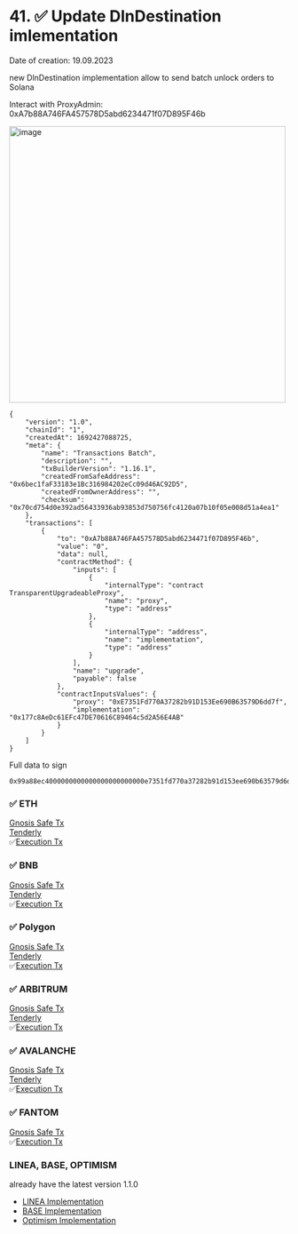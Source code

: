 # 41. ✅ Update DlnDestination imlementation
Date of creation: 19.09.2023

new DlnDestination implementation allow to send batch unlock orders to Solana

Interact with ProxyAdmin: 0xA7b88A746FA457578D5abd6234471f07D895F46b

<img width="498" alt="image" src="https://github.com/debridge-finance/multisig-evm-transactions/assets/29544129/3be8df08-c20b-496c-b333-0f27f762a484">

```
{
    "version": "1.0",
    "chainId": "1",
    "createdAt": 1692427088725,
    "meta": {
        "name": "Transactions Batch",
        "description": "",
        "txBuilderVersion": "1.16.1",
        "createdFromSafeAddress": "0x6bec1faF33183e1Bc316984202eCc09d46AC92D5",
        "createdFromOwnerAddress": "",
        "checksum": "0x70cd754d0e392ad56433936ab93853d750756fc4120a07b10f05e008d51a4ea1"
    },
    "transactions": [
        {
            "to": "0xA7b88A746FA457578D5abd6234471f07D895F46b",
            "value": "0",
            "data": null,
            "contractMethod": {
                "inputs": [
                    {
                        "internalType": "contract TransparentUpgradeableProxy",
                        "name": "proxy",
                        "type": "address"
                    },
                    {
                        "internalType": "address",
                        "name": "implementation",
                        "type": "address"
                    }
                ],
                "name": "upgrade",
                "payable": false
            },
            "contractInputsValues": {
                "proxy": "0xE7351Fd770A37282b91D153Ee690B63579D6dd7f",
                "implementation": "0x177c8AeDc61EFc47DE70616C89464c5d2A56E4AB"
            }
        }
    ]
}
```

Full data to sign
```
0x99a88ec4000000000000000000000000e7351fd770a37282b91d153ee690b63579d6dd7f000000000000000000000000177c8aedc61efc47de70616c89464c5d2a56e4ab
```

### ✅ ETH  
[Gnosis Safe Tx](https://app.safe.global/transactions/tx?id=multisig_0x6bec1faF33183e1Bc316984202eCc09d46AC92D5_0xa56a13764ac825b900401e615c07124410e2a7ac2d6687e77e676df1f951c488&safe=eth:0x6bec1faF33183e1Bc316984202eCc09d46AC92D5)  
[Tenderly](https://dashboard.tenderly.co/public/safe/safe-apps/simulator/946fa89a-a26c-4d9c-ab29-72c00f36773b)  
✅[Execution Tx](https://etherscan.io/tx/0xb7d8cfb77cd7ee0be426477583ed4597fe238e699cd690bdaf882371b9f98f0e#eventlog)  

### ✅ BNB   
[Gnosis Safe Tx](https://app.safe.global/transactions/tx?id=multisig_0xA52842cD43fA8c4B6660E443194769531d45b265_0x70a215a582ae732226e90be5eea5b5c4174eb388bee8abc75051f7b2ab03632a&safe=bnb:0xA52842cD43fA8c4B6660E443194769531d45b265)  
[Tenderly](https://dashboard.tenderly.co/public/safe/safe-apps/simulator/a325e215-b887-48e3-b25b-44e50868d273)  
✅[Execution Tx](https://bscscan.com/tx/0x143bea094372bab4c7e353612d10e2236c384fe9fc66199f9b6da0472d95d71c#eventlog)  

### ✅ Polygon   
[Gnosis Safe Tx](https://app.safe.global/transactions/tx?id=multisig_0xA52842cD43fA8c4B6660E443194769531d45b265_0xc350d70255310faa5291620afb292c6c59623385840c8b5f38fa279a9105597f&safe=matic:0xA52842cD43fA8c4B6660E443194769531d45b265)  
[Tenderly](https://dashboard.tenderly.co/public/safe/safe-apps/simulator/4ed21670-0a6e-45db-9d2e-af8fbebe1ff2)  
✅[Execution Tx](https://polygonscan.com/tx/0x9fac7fa3fb44e2c0a0a9d01de06a5404c1df131abe85cea81e6f30603febba5b#eventlog)  

### ✅ ARBITRUM   
[Gnosis Safe Tx](https://app.safe.global/transactions/tx?id=multisig_0xA52842cD43fA8c4B6660E443194769531d45b265_0x91ddb14f44d25a72fcd1a77c83ebbfeb841895b8c60369ddb63703c3b36b9267&safe=arb1:0xA52842cD43fA8c4B6660E443194769531d45b265)  
[Tenderly](https://dashboard.tenderly.co/public/safe/safe-apps/simulator/a7ad7661-58a2-4cce-9c0f-8dc460fcd62d)  
✅[Execution Tx](https://arbiscan.io/tx/0x0256730dd4af961daf38b3fbb37cd1d954741f8906f21e37cdf9e3a530199b4f#eventlog)  

### ✅ AVALANCHE  
[Gnosis Safe Tx](https://app.safe.global/transactions/tx?id=multisig_0x8AC842e8f3be6BF67ccfdC87CE3F98D635008Ef0_0x0665c15cb9726903adc4184bd69a25098b44c8fc9364bc15245ddf64765b4503&safe=avax%3A0x8AC842e8f3be6BF67ccfdC87CE3F98D635008Ef0)  
[Tenderly](https://dashboard.tenderly.co/public/safe/safe-apps/simulator/bb72e3a0-a7a4-42da-8d9e-15ad89f2a4b1)  
✅[Execution Tx](https://snowtrace.io/tx/0x81ed1e2d814b3528263828a9aa410769c2b3ee675430d89fdddee28bcd985bad#eventlog)  

### ✅ FANTOM  
[Gnosis Safe Tx](https://safe.fantom.network/ftm:0xA52842cD43fA8c4B6660E443194769531d45b265/transactions/multisig_0xA52842cD43fA8c4B6660E443194769531d45b265_0xf64337e5f09001d55c4161acacd4f3172e8cd35389d5b2e590937c2f1e7568b7)  
✅[Execution Tx](https://ftmscan.com/tx/0x4d6afe5d417c0f238338367b2183e8bf31273110eea97fb4f18aee3ab6f49979#eventlog)  


### LINEA, BASE, OPTIMISM
already have the latest version 1.1.0
- [LINEA Implementation](https://lineascan.build/address/0x60E50145db18e09fF2bB277e88D3C264FF57b91f#code)
- [BASE Implementation](https://basescan.org/address/0x60E50145db18e09fF2bB277e88D3C264FF57b91f#code)
- [Optimism Implementation](https://optimistic.etherscan.io/address/0x60E50145db18e09fF2bB277e88D3C264FF57b91f#code)
